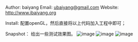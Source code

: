 Author: baiyang Email: ubaiyang@gmail.com Website: http://www.ibaiyang.org

Install:
    配置openGL，然后直接将以上代码加入工程中即可；

Snapshot：
    给出一些测试效果图。
     ![image](https://github.com/baiyang/opengl/raw/master/imgs/example1.png)
     ![image](https://github.com/baiyang/opengl/raw/master/imgs/example2.png)
     ![image](https://github.com/baiyang/opengl/raw/master/imgs/example3.png)

